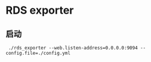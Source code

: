 # RDS exporter

## 启动

```shell
 ./rds_exporter --web.listen-address=0.0.0.0:9094 --config.file=./config.yml
```

